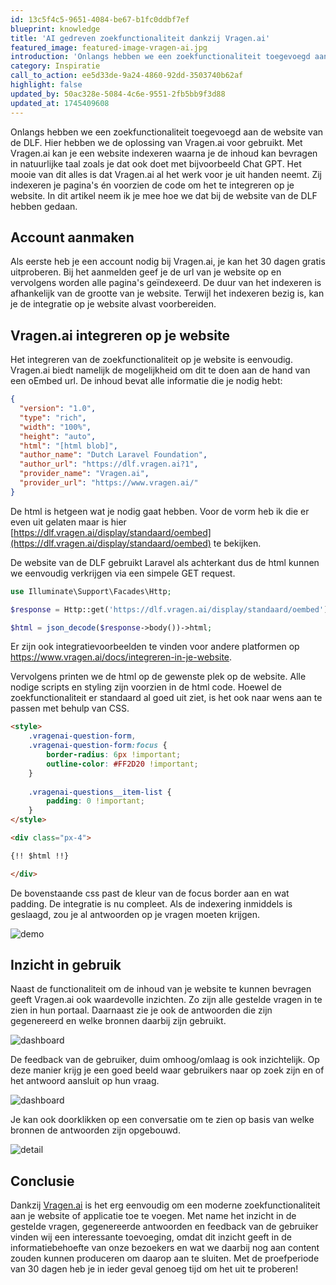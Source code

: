 ```yaml
---
id: 13c5f4c5-9651-4084-be67-b1fc0ddbf7ef
blueprint: knowledge
title: 'AI gedreven zoekfunctionaliteit dankzij Vragen.ai'
featured_image: featured-image-vragen-ai.jpg
introduction: 'Onlangs hebben we een zoekfunctionaliteit toegevoegd aan de website van de DLF. Hier hebben we de oplossing van Vragen.ai voor gebruikt wat wordt ontwikkeld door een van onze leden, SWIS.'
category: Inspiratie
call_to_action: ee5d33de-9a24-4860-92dd-3503740b62af
highlight: false
updated_by: 50ac328e-5084-4c6e-9551-2fb5bb9f3d88
updated_at: 1745409608
---
```

Onlangs hebben we een zoekfunctionaliteit toegevoegd aan de website van de DLF. Hier hebben we de oplossing van Vragen.ai voor gebruikt. Met Vragen.ai kan je een website indexeren waarna je de inhoud kan bevragen in natuurlijke taal zoals je dat ook doet met bijvoorbeeld Chat GPT. Het mooie van dit alles is dat Vragen.ai al het werk voor je uit handen neemt. Zij indexeren je pagina's én voorzien de code om het te integreren op je website. In dit artikel neem ik je mee hoe we dat bij de website van de DLF hebben gedaan.
<br/>

## Account aanmaken
Als eerste heb je een account nodig bij Vragen.ai, je kan het 30 dagen gratis uitproberen. Bij het aanmelden geef je de url van je website op en vervolgens worden alle pagina's geïndexeerd. De duur van het indexeren is afhankelijk van de grootte van je website. Terwijl het indexeren bezig is, kan je de integratie op je website alvast voorbereiden.
<br/>

## Vragen.ai integreren op je website
Het integreren van de zoekfunctionaliteit op je website is eenvoudig. Vragen.ai biedt namelijk de mogelijkheid om dit te doen aan de hand van een oEmbed url. De inhoud bevat alle informatie die je nodig hebt:

```json
{
  "version": "1.0",
  "type": "rich",
  "width": "100%",
  "height": "auto",
  "html": "[html blob]",
  "author_name": "Dutch Laravel Foundation",
  "author_url": "https://dlf.vragen.ai?1",
  "provider_name": "Vragen.ai",
  "provider_url": "https://www.vragen.ai/"
}
```

De html is hetgeen wat je nodig gaat hebben. Voor de vorm heb ik die er even uit gelaten maar is hier [https://dlf.vragen.ai/display/standaard/oembed](https://dlf.vragen.ai/display/standaard/oembed) te bekijken.

De website van de DLF gebruikt Laravel als achterkant dus de html kunnen we eenvoudig verkrijgen via een simpele GET request.

```php
use Illuminate\Support\Facades\Http;

$response = Http::get('https://dlf.vragen.ai/display/standaard/oembed');

$html = json_decode($response->body())->html;
```

Er zijn ook integratievoorbeelden te vinden voor andere platformen op https://www.vragen.ai/docs/integreren-in-je-website.

Vervolgens printen we de html op de gewenste plek op de website. Alle nodige scripts en styling zijn voorzien in de html code. Hoewel de zoekfunctionaliteit er standaard al goed uit ziet, is het ook naar wens aan te passen met behulp van CSS.

```html
<style>
	.vragenai-question-form,
	.vragenai-question-form:focus {
		border-radius: 6px !important;
		outline-color: #FF2D20 !important;
	}
	
	.vragenai-questions__item-list {
		padding: 0 !important;
	}
</style>

<div class="px-4">

{!! $html !!}

</div>
```

De bovenstaande css past de kleur van de focus border aan en wat padding. De integratie is nu compleet. Als de indexering inmiddels is geslaagd, zou je al antwoorden op je vragen moeten krijgen.

![demo](/assets/uploads/assets/zoeken-demo-dlf.gif)
<br/>

## Inzicht in gebruik
Naast de functionaliteit om de inhoud van je website te kunnen bevragen geeft Vragen.ai ook waardevolle inzichten. Zo zijn alle gestelde vragen in te zien in hun portaal. Daarnaast zie je ook de antwoorden die zijn gegenereerd en welke bronnen daarbij zijn gebruikt.

![dashboard](/assets/uploads/assets/vragen-ai-dashboard.jpg)
<br/>

De feedback van de gebruiker, duim omhoog/omlaag is ook inzichtelijk. Op deze manier krijg je een goed beeld waar gebruikers naar op zoek zijn en of het antwoord aansluit op hun vraag.

![dashboard](/assets/uploads/assets/vragen-ai-result.jpg)
<br/>

Je kan ook doorklikken op een conversatie om te zien op basis van welke bronnen de antwoorden zijn opgebouwd.

![detail](/assets/uploads/assets/vragen-ai-result-detail.jpg)
<br/>

## Conclusie
Dankzij [Vragen.ai](https://vragen.ai) is het erg eenvoudig om een moderne zoekfunctionaliteit aan je website of applicatie toe te voegen. Met name het inzicht in de gestelde vragen, gegenereerde antwoorden en feedback van de gebruiker vinden wij een interessante toevoeging, omdat dit inzicht geeft in de informatiebehoefte van onze bezoekers en wat we daarbij nog aan content zouden kunnen produceren om daarop aan te sluiten. Met de proefperiode van 30 dagen heb je in ieder geval genoeg tijd om het uit te proberen!
